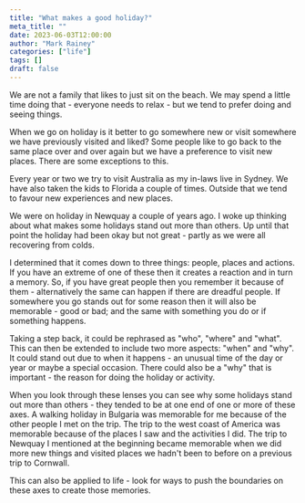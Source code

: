 ```yaml
---
title: "What makes a good holiday?"
meta_title: ""
date: 2023-06-03T12:00:00
author: "Mark Rainey"
categories: ["life"]
tags: []
draft: false
---
```


We are not a family that likes to just sit on the beach. We may spend a little time doing that - everyone needs to relax - but we tend to prefer doing and seeing things.


When we go on holiday is it better to go somewhere new or visit somewhere we have previously visited and liked? Some people like to go back to the same place over and over again but we have a preference to visit new places. There are some exceptions to this.

Every year or two we try to visit Australia as my in-laws live in Sydney. We have also taken the kids to Florida a couple of times. Outside that we tend to favour new experiences and new places.

We were on holiday in Newquay a couple of years ago. I woke up thinking about what makes some holidays stand out more than others. Up until that point the holiday had been okay but not great - partly as we were all recovering from colds.

I determined that it comes down to three things: people, places and actions. If you have an extreme of one of these then it creates a reaction and in turn a memory. So, if you have great people then you remember it because of them - alternatively the same can happen if there are dreadful people. If somewhere you go stands out for some reason then it will also be memorable - good or bad; and the same with something you do or if something happens.

Taking a step back, it could be rephrased as "who", "where" and "what". This can then be extended to include two more aspects: "when" and "why". It could stand out due to when it happens - an unusual time of the day or year or maybe a special occasion. There could also be a "why" that is important - the reason for doing the holiday or activity.

When you look through these lenses you can see why some holidays stand out more than others - they tended to be at one end of one or more of these axes. A walking holiday in Bulgaria was memorable for me because of the other people I met on the trip. The trip to the west coast of America was memorable because of the places I saw and the activities I did. The trip to Newquay I mentioned at the beginning became memorable when we did more new things and visited places we hadn't been to before on a previous trip to Cornwall.

This can also be applied to life - look for ways to push the boundaries on these axes to create those memories.
